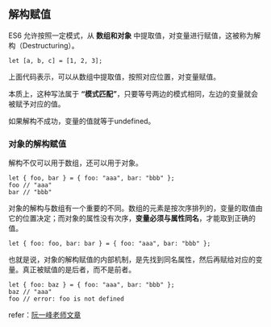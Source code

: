 ## 解构赋值
ES6 允许按照一定模式，从
**数组和对象**
中提取值，对变量进行赋值，这被称为解构（Destructuring）。

    let [a, b, c] = [1, 2, 3];

上面代码表示，可以从数组中提取值，按照对应位置，对变量赋值。

本质上，这种写法属于 **“模式匹配”**，只要等号两边的模式相同，左边的变量就会被赋予对应的值。


如果解构不成功，变量的值就等于undefined。


### 对象的解构赋值
解构不仅可以用于数组，还可以用于对象。

    let { foo, bar } = { foo: "aaa", bar: "bbb" };
    foo // "aaa"
    bar // "bbb"
对象的解构与数组有一个重要的不同。数组的元素是按次序排列的，变量的取值由它的位置决定；而对象的属性没有次序，**变量必须与属性同名**，才能取到正确的值。

    let { foo: foo, bar: bar } = { foo: "aaa", bar: "bbb" };
也就是说，对象的解构赋值的内部机制，是先找到同名属性，然后再赋给对应的变量。真正被赋值的是后者，而不是前者。

    let { foo: baz } = { foo: "aaa", bar: "bbb" };
    baz // "aaa"
    foo // error: foo is not defined

refer：[阮一峰老师文章](http://es6.ruanyifeng.com/?search=%E8%A7%A3%E6%9E%84&x=0&y=0#docs/destructuring)
